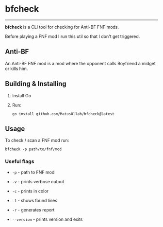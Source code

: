 # bfcheck

---

**bfcheck** is a CLI tool for checking for Anti-BF FNF mods.

Before playing a FNF mod I run this util so that I don't get triggered.

## Anti-BF

An Anti-BF FNF mod is a mod where the opponent calls Boyfriend a midget or kills him.

## Building & Installing

1. Install Go

2. Run:
   
   ```shell
   go install github.com/MatusOllah/bfcheck@latest
   ```

## Usage

To check / scan a FNF mod run:

```shell
bfcheck -p path/to/fnf/mod
```

### Useful flags

- ``-p`` - path to FNF mod

- ``-v`` - prints verbose output

- ``-c`` - prints in color

- ``-l`` - shows found lines

- ``-r`` - generates report

- ``--version`` - prints version and exits